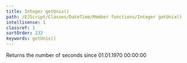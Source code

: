 ```yaml
---
title: Integer getUnix()
path: /EJScript/Classes/DateTime/Member functions/Integer getUnix()
intellisense: 1
classref: 1
sortOrder: 232
keywords: getUnix()
---
```


Returns the number of seconds since 01.01.1970 00:00:00


